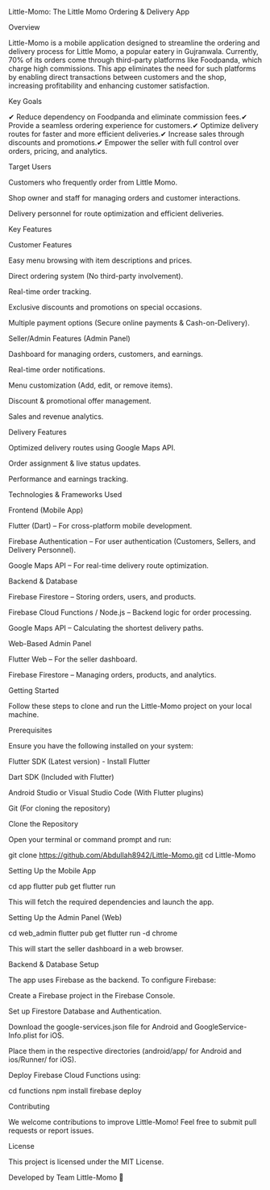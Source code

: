 Little-Momo: The Little Momo Ordering & Delivery App

Overview

Little-Momo is a mobile application designed to streamline the ordering and delivery process for Little Momo, a popular eatery in Gujranwala. Currently, 70% of its orders come through third-party platforms like Foodpanda, which charge high commissions. This app eliminates the need for such platforms by enabling direct transactions between customers and the shop, increasing profitability and enhancing customer satisfaction.

Key Goals

✔ Reduce dependency on Foodpanda and eliminate commission fees.✔ Provide a seamless ordering experience for customers.✔ Optimize delivery routes for faster and more efficient deliveries.✔ Increase sales through discounts and promotions.✔ Empower the seller with full control over orders, pricing, and analytics.

Target Users

Customers who frequently order from Little Momo.

Shop owner and staff for managing orders and customer interactions.

Delivery personnel for route optimization and efficient deliveries.

Key Features

Customer Features

Easy menu browsing with item descriptions and prices.

Direct ordering system (No third-party involvement).

Real-time order tracking.

Exclusive discounts and promotions on special occasions.

Multiple payment options (Secure online payments & Cash-on-Delivery).

Seller/Admin Features (Admin Panel)

Dashboard for managing orders, customers, and earnings.

Real-time order notifications.

Menu customization (Add, edit, or remove items).

Discount & promotional offer management.

Sales and revenue analytics.

Delivery Features

Optimized delivery routes using Google Maps API.

Order assignment & live status updates.

Performance and earnings tracking.

Technologies & Frameworks Used

Frontend (Mobile App)

Flutter (Dart) – For cross-platform mobile development.

Firebase Authentication – For user authentication (Customers, Sellers, and Delivery Personnel).

Google Maps API – For real-time delivery route optimization.

Backend & Database

Firebase Firestore – Storing orders, users, and products.

Firebase Cloud Functions / Node.js – Backend logic for order processing.

Google Maps API – Calculating the shortest delivery paths.

Web-Based Admin Panel

Flutter Web – For the seller dashboard.

Firebase Firestore – Managing orders, products, and analytics.

Getting Started

Follow these steps to clone and run the Little-Momo project on your local machine.

Prerequisites

Ensure you have the following installed on your system:

Flutter SDK (Latest version) - Install Flutter

Dart SDK (Included with Flutter)

Android Studio or Visual Studio Code (With Flutter plugins)

Git (For cloning the repository)

Clone the Repository

Open your terminal or command prompt and run:

git clone https://github.com/Abdullah8942/Little-Momo.git
cd Little-Momo

Setting Up the Mobile App

cd app
flutter pub get
flutter run

This will fetch the required dependencies and launch the app.

Setting Up the Admin Panel (Web)

cd web_admin
flutter pub get
flutter run -d chrome

This will start the seller dashboard in a web browser.

Backend & Database Setup

The app uses Firebase as the backend. To configure Firebase:

Create a Firebase project in the Firebase Console.

Set up Firestore Database and Authentication.

Download the google-services.json file for Android and GoogleService-Info.plist for iOS.

Place them in the respective directories (android/app/ for Android and ios/Runner/ for iOS).

Deploy Firebase Cloud Functions using:

cd functions
npm install
firebase deploy

Contributing

We welcome contributions to improve Little-Momo! Feel free to submit pull requests or report issues.

License

This project is licensed under the MIT License.

Developed by Team Little-Momo 🚀

